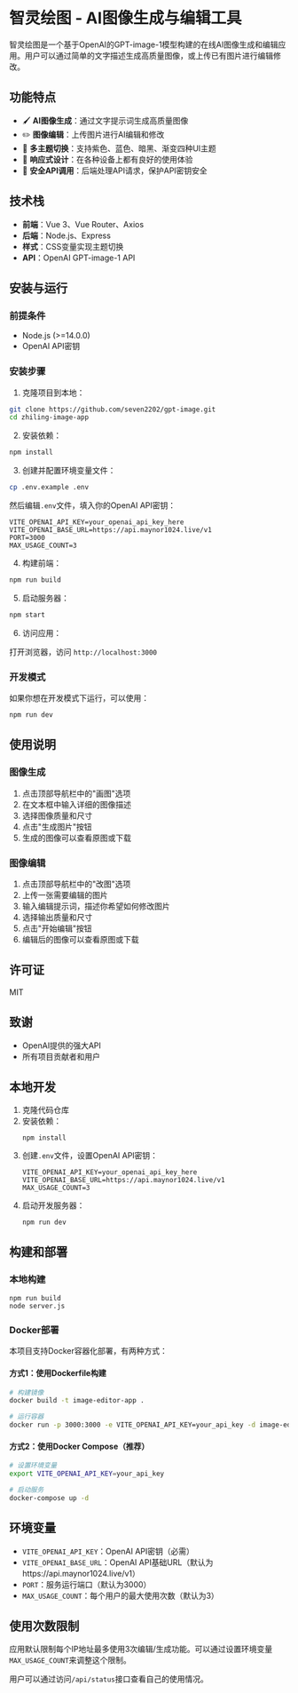 # 智灵绘图 - AI图像生成与编辑工具

智灵绘图是一个基于OpenAI的GPT-image-1模型构建的在线AI图像生成和编辑应用。用户可以通过简单的文字描述生成高质量图像，或上传已有图片进行编辑修改。

## 功能特点

- 🖌️ **AI图像生成**：通过文字提示词生成高质量图像
- ✏️ **图像编辑**：上传图片进行AI编辑和修改
- 🎨 **多主题切换**：支持紫色、蓝色、暗黑、渐变四种UI主题
- 📱 **响应式设计**：在各种设备上都有良好的使用体验
- 🔐 **安全API调用**：后端处理API请求，保护API密钥安全

## 技术栈

- **前端**：Vue 3、Vue Router、Axios
- **后端**：Node.js、Express
- **样式**：CSS变量实现主题切换
- **API**：OpenAI GPT-image-1 API

## 安装与运行

### 前提条件

- Node.js (>=14.0.0)
- OpenAI API密钥

### 安装步骤

1. 克隆项目到本地：

```bash
git clone https://github.com/seven2202/gpt-image.git
cd zhiling-image-app
```

2. 安装依赖：

```bash
npm install
```

3. 创建并配置环境变量文件：

```bash
cp .env.example .env
```

然后编辑`.env`文件，填入你的OpenAI API密钥：

```
VITE_OPENAI_API_KEY=your_openai_api_key_here
VITE_OPENAI_BASE_URL=https://api.maynor1024.live/v1
PORT=3000
MAX_USAGE_COUNT=3
```

4. 构建前端：

```bash
npm run build
```

5. 启动服务器：

```bash
npm start
```

6. 访问应用：

打开浏览器，访问 `http://localhost:3000`

### 开发模式

如果你想在开发模式下运行，可以使用：

```bash
npm run dev
```

## 使用说明

### 图像生成

1. 点击顶部导航栏中的"画图"选项
2. 在文本框中输入详细的图像描述
3. 选择图像质量和尺寸
4. 点击"生成图片"按钮
5. 生成的图像可以查看原图或下载

### 图像编辑

1. 点击顶部导航栏中的"改图"选项
2. 上传一张需要编辑的图片
3. 输入编辑提示词，描述你希望如何修改图片
4. 选择输出质量和尺寸
5. 点击"开始编辑"按钮
6. 编辑后的图像可以查看原图或下载

## 许可证

MIT

## 致谢

- OpenAI提供的强大API
- 所有项目贡献者和用户

## 本地开发

1. 克隆代码仓库
2. 安装依赖：
   ```
   npm install
   ```
3. 创建`.env`文件，设置OpenAI API密钥：
   ```
   VITE_OPENAI_API_KEY=your_openai_api_key_here
   VITE_OPENAI_BASE_URL=https://api.maynor1024.live/v1
   MAX_USAGE_COUNT=3
   ```
4. 启动开发服务器：
   ```
   npm run dev
   ```

## 构建和部署

### 本地构建

```
npm run build
node server.js
```

### Docker部署

本项目支持Docker容器化部署，有两种方式：

#### 方式1：使用Dockerfile构建

```bash
# 构建镜像
docker build -t image-editor-app .

# 运行容器
docker run -p 3000:3000 -e VITE_OPENAI_API_KEY=your_api_key -d image-editor-app
```

#### 方式2：使用Docker Compose（推荐）

```bash
# 设置环境变量
export VITE_OPENAI_API_KEY=your_api_key

# 启动服务
docker-compose up -d
```

## 环境变量

- `VITE_OPENAI_API_KEY`：OpenAI API密钥（必需）
- `VITE_OPENAI_BASE_URL`：OpenAI API基础URL（默认为https://api.maynor1024.live/v1）
- `PORT`：服务运行端口（默认为3000）
- `MAX_USAGE_COUNT`：每个用户的最大使用次数（默认为3）

## 使用次数限制

应用默认限制每个IP地址最多使用3次编辑/生成功能。可以通过设置环境变量`MAX_USAGE_COUNT`来调整这个限制。

用户可以通过访问`/api/status`接口查看自己的使用情况。
